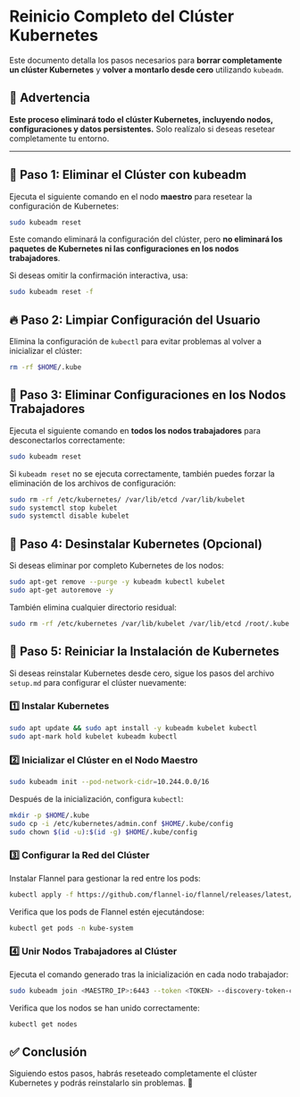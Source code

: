 # Reinicio Completo del Clúster Kubernetes

Este documento detalla los pasos necesarios para **borrar completamente un clúster Kubernetes** y **volver a montarlo desde cero** utilizando `kubeadm`.

## 📌 Advertencia
**Este proceso eliminará todo el clúster Kubernetes, incluyendo nodos, configuraciones y datos persistentes.** Solo realízalo si deseas resetear completamente tu entorno.

---

## 🚀 Paso 1: Eliminar el Clúster con kubeadm

Ejecuta el siguiente comando en el nodo **maestro** para resetear la configuración de Kubernetes:
```bash
sudo kubeadm reset
```
Este comando eliminará la configuración del clúster, pero **no eliminará los paquetes de Kubernetes ni las configuraciones en los nodos trabajadores**.

Si deseas omitir la confirmación interactiva, usa:
```bash
sudo kubeadm reset -f
```

## 🔥 Paso 2: Limpiar Configuración del Usuario
Elimina la configuración de `kubectl` para evitar problemas al volver a inicializar el clúster:
```bash
rm -rf $HOME/.kube
```

## 🧹 Paso 3: Eliminar Configuraciones en los Nodos Trabajadores
Ejecuta el siguiente comando en **todos los nodos trabajadores** para desconectarlos correctamente:
```bash
sudo kubeadm reset
```

Si `kubeadm reset` no se ejecuta correctamente, también puedes forzar la eliminación de los archivos de configuración:
```bash
sudo rm -rf /etc/kubernetes/ /var/lib/etcd /var/lib/kubelet
sudo systemctl stop kubelet
sudo systemctl disable kubelet
```

## 🔧 Paso 4: Desinstalar Kubernetes (Opcional)
Si deseas eliminar por completo Kubernetes de los nodos:
```bash
sudo apt-get remove --purge -y kubeadm kubectl kubelet
sudo apt-get autoremove -y
```
También elimina cualquier directorio residual:
```bash
sudo rm -rf /etc/kubernetes /var/lib/kubelet /var/lib/etcd /root/.kube
```

## 📡 Paso 5: Reiniciar la Instalación de Kubernetes
Si deseas reinstalar Kubernetes desde cero, sigue los pasos del archivo `setup.md` para configurar el clúster nuevamente:

### 1️⃣ Instalar Kubernetes
```bash
sudo apt update && sudo apt install -y kubeadm kubelet kubectl
sudo apt-mark hold kubelet kubeadm kubectl
```

### 2️⃣ Inicializar el Clúster en el Nodo Maestro
```bash
sudo kubeadm init --pod-network-cidr=10.244.0.0/16
```
Después de la inicialización, configura `kubectl`:
```bash
mkdir -p $HOME/.kube
sudo cp -i /etc/kubernetes/admin.conf $HOME/.kube/config
sudo chown $(id -u):$(id -g) $HOME/.kube/config
```

### 3️⃣ Configurar la Red del Clúster
Instalar Flannel para gestionar la red entre los pods:
```bash
kubectl apply -f https://github.com/flannel-io/flannel/releases/latest/download/kube-flannel.yml
```
Verifica que los pods de Flannel estén ejecutándose:
```bash
kubectl get pods -n kube-system
```

### 4️⃣ Unir Nodos Trabajadores al Clúster
Ejecuta el comando generado tras la inicialización en cada nodo trabajador:
```bash
sudo kubeadm join <MAESTRO_IP>:6443 --token <TOKEN> --discovery-token-ca-cert-hash sha256:<HASH>
```
Verifica que los nodos se han unido correctamente:
```bash
kubectl get nodes
```

## ✅ Conclusión
Siguiendo estos pasos, habrás reseteado completamente el clúster Kubernetes y podrás reinstalarlo sin problemas. 🚀
